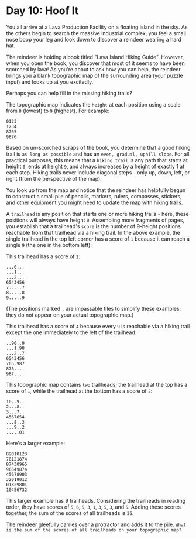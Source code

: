 # Day 10: Hoof It

You all arrive at a Lava Production Facility on a floating island in the sky. As the others begin to search the massive
industrial complex, you feel a small nose boop your leg and look down to discover a reindeer wearing a hard hat.

The reindeer is holding a book titled "Lava Island Hiking Guide". However, when you open the book, you discover that
most of it seems to have been scorched by lava! As you're about to ask how you can help, the reindeer brings you a blank
topographic map of the surrounding area (your puzzle input) and looks up at you excitedly.

Perhaps you can help fill in the missing hiking trails?

The topographic map indicates the `height` at each position using a scale from `0` (lowest) to `9` (highest). For
example:

```text
0123
1234
8765
9876
```

Based on un-scorched scraps of the book, you determine that a good hiking trail is `as long as possible` and has an `even,
gradual, uphill slope`. For all practical purposes, this means that a `hiking trail` is any path that starts at height
`0`, ends at height `9`, and always increases by a height of exactly 1 at each step. Hiking trails never include
diagonal steps - only up, down, left, or right (from the perspective of the map).

You look up from the map and notice that the reindeer has helpfully begun to construct a small pile of pencils, markers,
rulers, compasses, stickers, and other equipment you might need to update the map with hiking trails.

A `trailhead` is any position that starts one or more hiking trails - here, these positions will always have height `0`.
Assembling more fragments of pages, you establish that a trailhead's `score` is the number of 9-height positions
reachable from that trailhead via a hiking trail. In the above example, the single trailhead in the top left corner
has a score of `1` because it can reach a single `9` (the one in the bottom left).

This trailhead has a score of `2`:

```text
...0...
...1...
...2...
6543456
7.....7
8.....8
9.....9
```

(The positions marked `.` are impassable tiles to simplify these examples; they do not appear on your actual topographic
map.)

This trailhead has a score of `4` because every `9` is reachable via a hiking trail except the one immediately to the
left of the trailhead:

```text
..90..9
...1.98
...2..7
6543456
765.987
876....
987....
```

This topographic map contains `two` trailheads; the trailhead at the top has a score of `1`, while the trailhead at the
bottom has a score of `2`:

```text
10..9..
2...8..
3...7..
4567654
...8..3
...9..2
.....01
```

Here's a larger example:

```text
89010123
78121874
87430965
96549874
45678903
32019012
01329801
10456732
```

This larger example has 9 trailheads. Considering the trailheads in reading order, they have scores of `5`, `6`, `5`,
`3`, `1`, `3`, `5`, `3`, and `5`. Adding these scores together, the sum of the scores of all trailheads is `36`.

The reindeer gleefully carries over a protractor and adds it to the pile. `What is the sum of the scores of all
trailheads on your topographic map?`